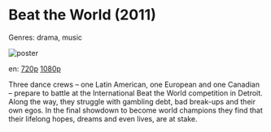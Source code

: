# Beat the World (2011)

Genres: drama, music

![poster](http://image.tmdb.org/t/p/w500/dH47OqqMUYKtLbVjdmWYVMwDgd5.jpg)

en:
  [720p](magnet:?xt=urn:btih:45BE059C79C2D59D04926394C90C112F5932B290&tr=udp://glotorrents.pw:6969/announce&tr=udp://tracker.opentrackr.org:1337/announce&tr=udp://torrent.gresille.org:80/announce&tr=udp://tracker.openbittorrent.com:80&tr=udp://tracker.coppersurfer.tk:6969&tr=udp://tracker.leechers-paradise.org:6969&tr=udp://p4p.arenabg.ch:1337&tr=udp://tracker.internetwarriors.net:1337)
  [1080p](magnet:?xt=urn:btih:CDB1B5F06EB9D51F39931F025B04F2538CE8662F&tr=udp://glotorrents.pw:6969/announce&tr=udp://tracker.opentrackr.org:1337/announce&tr=udp://torrent.gresille.org:80/announce&tr=udp://tracker.openbittorrent.com:80&tr=udp://tracker.coppersurfer.tk:6969&tr=udp://tracker.leechers-paradise.org:6969&tr=udp://p4p.arenabg.ch:1337&tr=udp://tracker.internetwarriors.net:1337)
  


Three dance crews – one Latin American, one European and one Canadian – prepare to battle at the International Beat the World competition in Detroit. Along the way, they struggle with gambling debt, bad break-ups and their own egos. In the final showdown to become world champions they find that their lifelong hopes, dreams and even lives, are at stake.